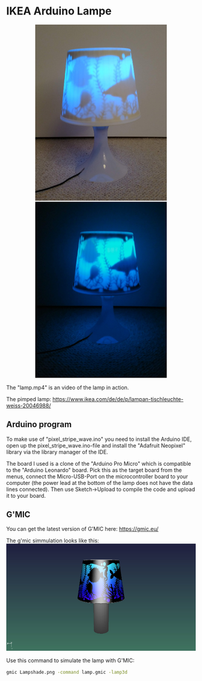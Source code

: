 # IKEA Arduino Lampe

<p align="center">
  <img src="Lamp_light.jpg" width="350" title="Lamp">
  <img src="Lamp_dark.jpg" width="350" alt="Lamp dark">
</p>

The "lamp.mp4" is an video of the lamp in action.

The pimped lamp:
https://www.ikea.com/de/de/p/lampan-tischleuchte-weiss-20046988/

## Arduino program
To make use of "pixel_stripe_wave.ino" you need to install the Arduino IDE, open up the pixel_stripe_wave.ino-file and install the "Adafruit Neopixel" library via the library manager of the IDE.

The board I used is a clone of the "Arduino Pro Micro" which is compatible to the "Arduino Leonardo" board. Pick this as the target board from the menus, connect the Micro-USB-Port on the microcontroller board to your computer (the power lead at the bottom of the lamp does not have the data lines connected). Then use Sketch->Upload to compile the code and upload it to your board.

## G'MIC
You can get the latest version of G'MIC here:
https://gmic.eu/

The g'mic simmulation looks like this:
![G'MIC](gmic_lamp.jpeg)

Use this command to simulate the lamp with G'MIC:
```bash
gmic Lampshade.png -command lamp.gmic -lamp3d
```

